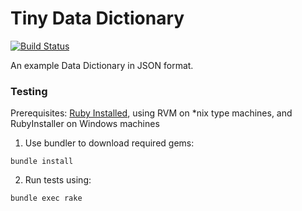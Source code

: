 # Tiny Data Dictionary

[![Build Status](https://travis-ci.org/sleepepi/tiny-data-dictionary.png?branch=master)](https://travis-ci.org/sleepepi/tiny-data-dictionary)


An example Data Dictionary in JSON format.


### Testing

Prerequisites: [Ruby Installed](https://github.com/remomueller/documentation), using RVM on *nix type machines, and RubyInstaller on Windows machines

1. Use bundler to download required gems:

`bundle install`

2. Run tests using:

`bundle exec rake`
